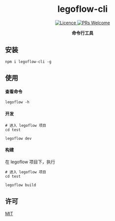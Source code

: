 <h1 align="center"> legoflow-cli </h1>

<p align="center">
    <a href="https://opensource.org/licenses/MIT">
        <img alt="Licence" src="https://img.shields.io/badge/license-MIT-green.svg" />
    </a>
    <a href="">
        <img alt="PRs Welcome" src="https://img.shields.io/badge/PRs-welcome-green.svg" />
    </a>
</p>

<p align="center">
    <strong>命令行工具</strong>
</p>

## 安装

```
npm i legoflow-cli -g
```

## 使用

#### 查看命令

```
legoflow -h
```

#### 开发

```shell
# 进入 legoflow 项目
cd test

legoflow dev
```

#### 构建

在 legoflow 项目下，执行

```shell
# 进入 legoflow 项目
cd test

legoflow build
```

## 许可

[MIT](./LICENSE)
